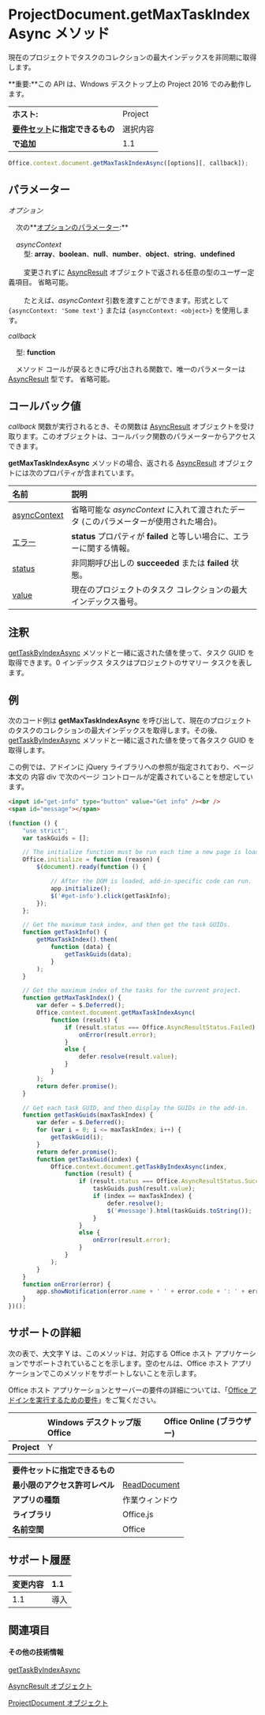 
# ProjectDocument.getMaxTaskIndexAsync メソッド
現在のプロジェクトでタスクのコレクションの最大インデックスを非同期に取得します。

 **重要:**この API は、Wndows デスクトップ上の Project 2016 でのみ動作します。

|||
|:-----|:-----|
|**ホスト:**|Project|
|**[要件セット](../../docs/overview/specify-office-hosts-and-api-requirements.md)に指定できるもの**|選択内容|
|**で追加**|1.1|

```js
Office.context.document.getMaxTaskIndexAsync([options][, callback]);
```


## パラメーター

_オプション_<br/>
&nbsp;&nbsp;&nbsp;&nbsp;次の**[オプションのパラメーター](../../docs/develop/asynchronous-programming-in-office-add-ins.md#passing-optional-parameters-to-asynchronous-methods):**<br/><br/>&nbsp;&nbsp;&nbsp;&nbsp;_asyncContext_<br/>&nbsp;&nbsp;&nbsp;&nbsp;&nbsp;&nbsp;&nbsp;&nbsp;型: **array**、**boolean**、**null**、**number**、**object**、**string**、**undefined**<br/><br/>&nbsp;&nbsp;&nbsp;&nbsp;&nbsp;&nbsp;&nbsp;&nbsp;変更されずに [AsyncResult](../../reference/shared/asyncresult.md) オブジェクトで返される任意の型のユーザー定義項目。 省略可能。<br/><br/>&nbsp;&nbsp;&nbsp;&nbsp;&nbsp;&nbsp;&nbsp;&nbsp;たとえば、_asyncContext_ 引数を渡すことができます。形式として `{asyncContext: 'Some text'}` または `{asyncContext: <object>}` を使用します。

_callback_<br/>
&nbsp;&nbsp;&nbsp;&nbsp;型: **function**<br/>
&nbsp;&nbsp;&nbsp;&nbsp;メソッド コールが戻るときに呼び出される関数で、唯一のパラメーターは [AsyncResult](../../reference/shared/asyncresult.md) 型です。 省略可能。   

## コールバック値

_callback_ 関数が実行されるとき、その関数は [AsyncResult](../../reference/shared/asyncresult.md) オブジェクトを受け取ります。このオブジェクトは、コールバック関数のパラメーターからアクセスできます。

**getMaxTaskIndexAsync** メソッドの場合、返される [AsyncResult](../../reference/shared/asyncresult.md) オブジェクトには次のプロパティが含まれています。


|**名前**|**説明**|
|:-----|:-----|
|[asyncContext](../../reference/shared/asyncresult.asynccontext.md)|省略可能な  _asyncContext_ に入れて渡されたデータ (このパラメーターが使用された場合)。|
|[エラー](../../reference/shared/asyncresult.error.md)|**status** プロパティが **failed** と等しい場合に、エラーに関する情報。|
|[status](../../reference/shared/asyncresult.status.md)|非同期呼び出しの  **succeeded** または **failed** 状態。|
|[value](../../reference/shared/asyncresult.value.md)|現在のプロジェクトのタスク コレクションの最大インデックス番号。|

## 注釈

[getTaskByIndexAsync](../../reference/shared/projectdocument.gettaskbyindexasync.md) メソッドと一緒に返された値を使って、タスク GUID を取得できます。0 インデックス タスクはプロジェクトのサマリー タスクを表します。


## 例

次のコード例は **getMaxTaskIndexAsync** を呼び出して、現在のプロジェクトのタスクのコレクションの最大インデックスを取得します。その後、[getTaskByIndexAsync](../../reference/shared/projectdocument.getselectedtaskasync.md) メソッドと一緒に返された値を使って各タスク GUID を取得します。

この例では、アドインに jQuery ライブラリへの参照が指定されており、ページ本文の 内容 div で次のページ コントロールが定義されていることを想定しています。




```HTML
<input id="get-info" type="button" value="Get info" /><br />
<span id="message"></span>
```




```js
(function () {
    "use strict";
    var taskGuids = [];

    // The initialize function must be run each time a new page is loaded.
    Office.initialize = function (reason) {
        $(document).ready(function () {

            // After the DOM is loaded, add-in-specific code can run.
            app.initialize();
            $('#get-info').click(getTaskInfo);
        });
    };

    // Get the maximum task index, and then get the task GUIDs.
    function getTaskInfo() {
        getMaxTaskIndex().then(
            function (data) {
                getTaskGuids(data);
            }
        );
    }

    // Get the maximum index of the tasks for the current project.
    function getMaxTaskIndex() {
        var defer = $.Deferred();
        Office.context.document.getMaxTaskIndexAsync(
            function (result) {
                if (result.status === Office.AsyncResultStatus.Failed) {
                    onError(result.error);
                }
                else {
                    defer.resolve(result.value);
                }
            }
        );
        return defer.promise();
    }

    // Get each task GUID, and then display the GUIDs in the add-in.
    function getTaskGuids(maxTaskIndex) {
        var defer = $.Deferred();
        for (var i = 0; i <= maxTaskIndex; i++) {
            getTaskGuid(i);
        }
        return defer.promise();
        function getTaskGuid(index) {
            Office.context.document.getTaskByIndexAsync(index,
                function (result) {
                    if (result.status === Office.AsyncResultStatus.Succeeded) {
                        taskGuids.push(result.value);
                        if (index == maxTaskIndex) {
                            defer.resolve();
                            $('#message').html(taskGuids.toString());
                        }
                    }
                    else {
                        onError(result.error);
                    }
                }
            );
        }
    }
    function onError(error) {
        app.showNotification(error.name + ' ' + error.code + ': ' + error.message);
    }
})();
```


## サポートの詳細


次の表で、大文字 Y は、このメソッドは、対応する Office ホスト アプリケーションでサポートされていることを示します。空のセルは、Office ホスト アプリケーションでこのメソッドをサポートしないことを示します。

Office ホスト アプリケーションとサーバーの要件の詳細については、「[Office アドインを実行するための要件](../../docs/overview/requirements-for-running-office-add-ins.md)」をご覧ください。


||**Windows デスクトップ版 Office**|**Office Online (ブラウザー)**|
|:-----|:-----|:-----|
|**Project**|Y||

|||
|:-----|:-----|
|**要件セットに指定できるもの**||
|**最小限のアクセス許可レベル**|[ReadDocument](../../docs/develop/requesting-permissions-for-api-use-in-content-and-task-pane-add-ins.md)|
|**アプリの種類**|作業ウィンドウ|
|**ライブラリ**|Office.js|
|**名前空間**|Office|

## サポート履歴




|**変更内容**|**1.1**|
|:-----|:-----|
|1.1|導入|

## 関連項目



#### その他の技術情報


[getTaskByIndexAsync](../../reference/shared/projectdocument.gettaskbyindexasync.md)

[AsyncResult オブジェクト](../../reference/shared/asyncresult.md)

[ProjectDocument オブジェクト](../../reference/shared/projectdocument.projectdocument.md)
